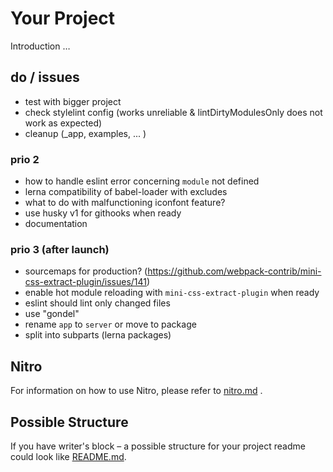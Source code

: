 # Your Project

Introduction …

## do / issues

* test with bigger project
* check stylelint config (works unreliable & lintDirtyModulesOnly does not work as expected)
* cleanup (_app, examples, ... )

### prio 2

* how to handle eslint error concerning `module` not defined
* lerna compatibility of babel-loader with excludes
* what to do with malfunctioning iconfont feature?
* use husky v1 for githooks when ready
* documentation

### prio 3 (after launch)

* sourcemaps for production? (https://github.com/webpack-contrib/mini-css-extract-plugin/issues/141)
* enable hot module reloading with `mini-css-extract-plugin` when ready
* eslint should lint only changed files
* use "gondel"
* rename `app` to `server` or move to package
* split into subparts (lerna packages)

## Nitro

For information on how to use Nitro, please refer to [nitro.md](project/docs/nitro.md) .

## Possible Structure

If you have writer's block – a possible structure for your project readme could look like [README.md](https://github.com/namics/frontend-defaults/blob/master/doc/README.md).
